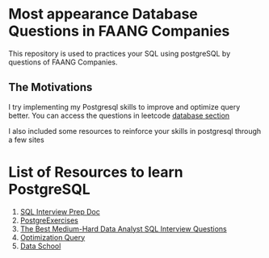 # Most appearance Database Questions in FAANG Companies
This repository is used to practices your SQL using postgreSQL by questions of FAANG Companies. 

## The Motivations 
I try implementing my Postgresql skills to improve and optimize query better.
You can access the questions in leetcode [database section](https://leetcode.com/problemset/database/)

I also included some resources to reinforce your skills in postgresql through a few sites
# List of Resources to learn PostgreSQL
1. [SQL Interview Prep Doc](https://docs.google.com/document/d/1Bqdx2xwodHPdiW2w3yzjB9CNtWzGD2UP/edit)
2. [PostgreExercises](https://pgexercises.com/)
3. [The Best Medium-Hard Data Analyst SQL Interview Questions](https://quip.com/2gwZArKuWk7W)
4. [Optimization Query](https://media-exp1.licdn.com/dms/document/C4E1FAQFp-9PKAJIe9g/feedshare-document-pdf-analyzed/0/1632384814712?e=1632506400&v=beta&t=IaildObewotNigJsvcRgvwZF6rdkf1RKVfUv77O7CIM)
5. [Data School](https://dataschool.com/books/)


